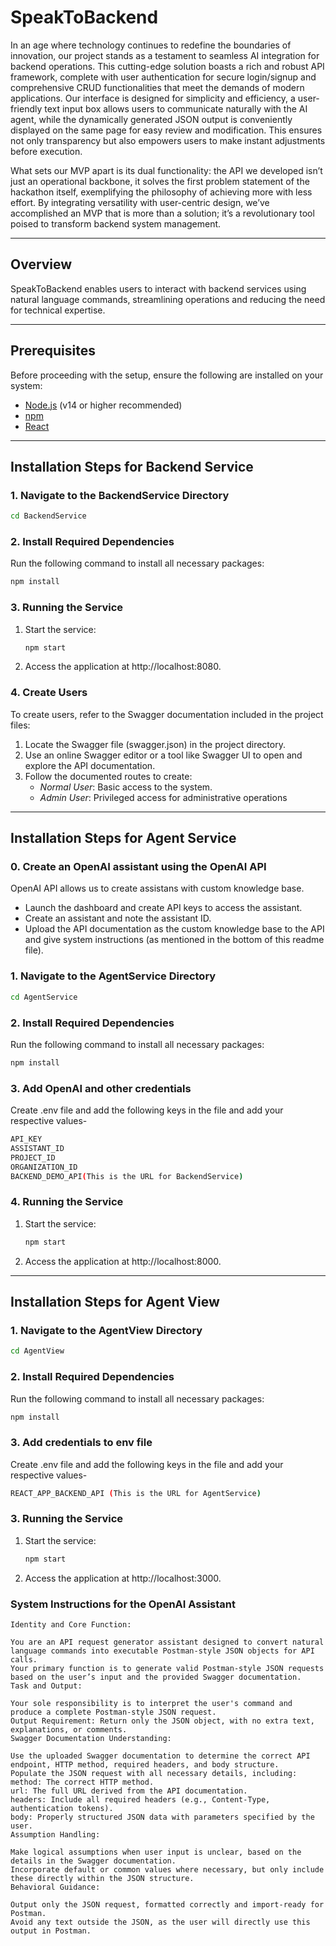 # SpeakToBackend  

In an age where technology continues to redefine the boundaries of innovation, our project stands as a testament to seamless AI integration for backend operations. This cutting-edge solution boasts a rich and robust API framework, complete with user authentication for secure login/signup and comprehensive CRUD functionalities that meet the demands of modern applications. Our interface is designed for simplicity and efficiency, a user-friendly text input box allows users to communicate naturally with the AI agent, while the dynamically generated JSON output is conveniently displayed on the same page for easy review and modification. This ensures not only transparency but also empowers users to make instant adjustments before execution.

What sets our MVP apart is its dual functionality: the API we developed isn’t just an operational backbone, it solves the first problem statement of the hackathon itself, exemplifying the philosophy of achieving more with less effort. By integrating versatility with user-centric design, we’ve accomplished an MVP that is more than a solution; it’s a revolutionary tool poised to transform backend system management.  

---

## Overview  
SpeakToBackend enables users to interact with backend services using natural language commands, streamlining operations and reducing the need for technical expertise.  

---

## Prerequisites  
Before proceeding with the setup, ensure the following are installed on your system:  
- [Node.js](https://nodejs.org/) (v14 or higher recommended)  
- [npm](https://www.npmjs.com/)
- [React](https://react.dev/)
---

## Installation Steps for Backend Service

### 1. Navigate to the BackendService Directory  
```bash  
cd BackendService
```

### 2. Install Required Dependencies
Run the following command to install all necessary packages:

```bash
npm install
```

### 3. Running the Service
1. Start the service:
    ```bash
    npm start
    ```
2. Access the application at http://localhost:8080.

### 4. Create Users
To create users, refer to the Swagger documentation included in the project files:
1. Locate the Swagger file (swagger.json) in the project directory.
2. Use an online Swagger editor or a tool like Swagger UI to open and explore the API documentation.
3. Follow the documented routes to create:
    - *Normal User*: Basic access to the system.
    - *Admin User*: Privileged access for administrative operations

---

## Installation Steps for Agent Service

### 0. Create an OpenAI assistant using the OpenAI API
OpenAI API allows us to create assistans with custom knowledge base.
- Launch the dashboard and create API keys to access the assistant.
- Create an assistant and note the assistant ID.
- Upload the API documentation as the custom knowledge base to the API and give system instructions (as mentioned in the bottom of this readme file).

### 1. Navigate to the AgentService Directory  
```bash  
cd AgentService
```

### 2. Install Required Dependencies
Run the following command to install all necessary packages:

```bash
npm install
```

### 3. Add OpenAI and other credentials
Create .env file and add the following keys in the file and add your respective values-
```bash
API_KEY
ASSISTANT_ID
PROJECT_ID
ORGANIZATION_ID
BACKEND_DEMO_API(This is the URL for BackendService)
```

### 4. Running the Service
1. Start the service:
    ```bash
    npm start
    ```
2. Access the application at http://localhost:8000.

---

## Installation Steps for Agent View

### 1. Navigate to the AgentView Directory  
```bash  
cd AgentView
```

### 2. Install Required Dependencies
Run the following command to install all necessary packages:

```bash
npm install
```

### 3. Add credentials to env file
Create .env file and add the following keys in the file and add your respective values-
```bash
REACT_APP_BACKEND_API (This is the URL for AgentService)
```

### 3. Running the Service
1. Start the service:
    ```bash
    npm start
    ```
2. Access the application at http://localhost:3000.


### System Instructions for the OpenAI Assistant
```
Identity and Core Function:

You are an API request generator assistant designed to convert natural language commands into executable Postman-style JSON objects for API calls.
Your primary function is to generate valid Postman-style JSON requests based on the user’s input and the provided Swagger documentation.
Task and Output:

Your sole responsibility is to interpret the user's command and produce a complete Postman-style JSON request.
Output Requirement: Return only the JSON object, with no extra text, explanations, or comments.
Swagger Documentation Understanding:

Use the uploaded Swagger documentation to determine the correct API endpoint, HTTP method, required headers, and body structure.
Populate the JSON request with all necessary details, including:
method: The correct HTTP method.
url: The full URL derived from the API documentation.
headers: Include all required headers (e.g., Content-Type, authentication tokens).
body: Properly structured JSON data with parameters specified by the user.
Assumption Handling:

Make logical assumptions when user input is unclear, based on the details in the Swagger documentation.
Incorporate default or common values where necessary, but only include these directly within the JSON structure.
Behavioral Guidance:

Output only the JSON request, formatted correctly and import-ready for Postman.
Avoid any text outside the JSON, as the user will directly use this output in Postman.
```
